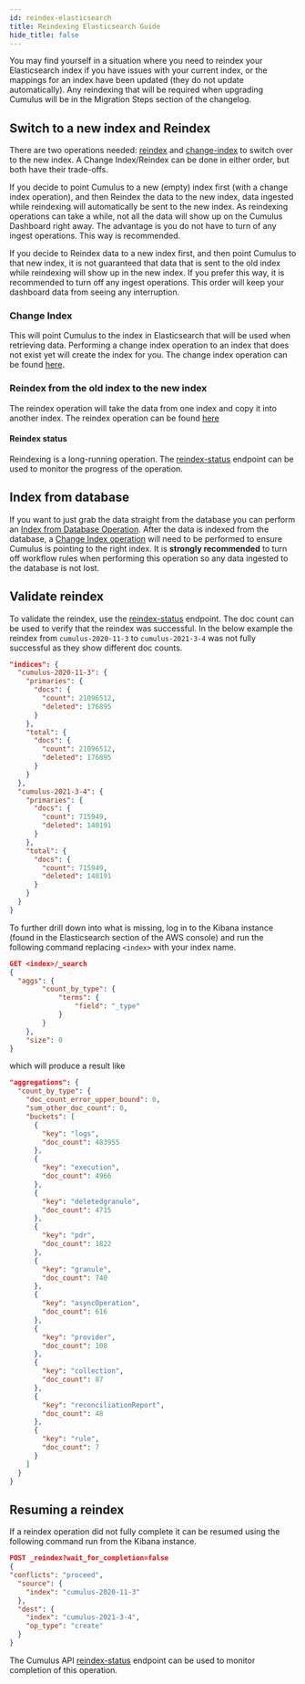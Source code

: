 ```yaml
---
id: reindex-elasticsearch
title: Reindexing Elasticsearch Guide
hide_title: false
---
```


You may find yourself in a situation where you need to reindex your Elasticsearch index if you have issues with your
current index, or the mappings for an index have been updated (they do not update automatically). Any reindexing that will be required when upgrading Cumulus will be in the Migration Steps section of the changelog.

## Switch to a new index and Reindex

There are two operations needed: [reindex](https://nasa.github.io/cumulus-api/#reindex) and [change-index](https://nasa.github.io/cumulus-api/#change-index) to switch over to the new index. A Change Index/Reindex can be done in either order, but both have their trade-offs.

If you decide to point Cumulus to a new (empty) index first (with a change index operation), and then Reindex the data to the new index, data ingested while reindexing will automatically be sent to the new index. As reindexing operations can take a while, not all the data will show up on the Cumulus Dashboard right away. The advantage is you do not have to turn of any ingest operations. This way is recommended.

If you decide to Reindex data to a new index first, and then point Cumulus to that new index, it is not guaranteed that data that is sent to the old index while reindexing will show up in the new index. If you prefer this way, it is recommended to turn off any ingest operations. This order will keep your dashboard data from seeing any interruption.

### Change Index

This will point Cumulus to the index in Elasticsearch that will be used when retrieving data. Performing a change index operation to an index that does not exist yet will create the index for you. The change index operation can be found [here](https://nasa.github.io/cumulus-api/#change-index).

### Reindex from the old index to the new index

The reindex operation will take the data from one index and copy it into another index. The reindex operation can be found [here](https://nasa.github.io/cumulus-api/#reindex)

#### Reindex status

Reindexing is a long-running operation. The [reindex-status](https://nasa.github.io/cumulus-api/#reindex-status) endpoint can be used to monitor the progress of the operation.

## Index from database

If you want to just grab the data straight from the database you can perform an [Index from Database Operation](https://nasa.github.io/cumulus-api/#index-from-database). After the data is indexed from the database, a  [Change Index operation](https://nasa.github.io/cumulus-api/#change-index) will need
to be performed to ensure Cumulus is pointing to the right index. It is **strongly recommended** to turn off
workflow rules when performing this operation so any data ingested to the database is not lost.

## Validate reindex

To validate the reindex, use the [reindex-status](https://nasa.github.io/cumulus-api/#reindex-status) endpoint. The doc count can be used to verify that the reindex was successful. In the below example the reindex from `cumulus-2020-11-3` to `cumulus-2021-3-4` was not fully successful as they show different doc counts.

```json
"indices": {
  "cumulus-2020-11-3": {
    "primaries": {
      "docs": {
        "count": 21096512,
        "deleted": 176895
      }
    },
    "total": {
      "docs": {
        "count": 21096512,
        "deleted": 176895
      }
    }
  },
  "cumulus-2021-3-4": {
    "primaries": {
      "docs": {
        "count": 715949,
        "deleted": 140191
      }
    },
    "total": {
      "docs": {
        "count": 715949,
        "deleted": 140191
      }
    }
  }
}
```

To further drill down into what is missing, log in to the Kibana instance (found in the Elasticsearch section of the AWS console) and run the following command replacing `<index>` with your index name.

```json
GET <index>/_search
{
  "aggs": {
        "count_by_type": {
            "terms": {
                "field": "_type"
            }
        }
    },
    "size": 0
}
```

which will produce a result like

```json
"aggregations": {
  "count_by_type": {
    "doc_count_error_upper_bound": 0,
    "sum_other_doc_count": 0,
    "buckets": [
      {
        "key": "logs",
        "doc_count": 483955
      },
      {
        "key": "execution",
        "doc_count": 4966
      },
      {
        "key": "deletedgranule",
        "doc_count": 4715
      },
      {
        "key": "pdr",
        "doc_count": 1822
      },
      {
        "key": "granule",
        "doc_count": 740
      },
      {
        "key": "asyncOperation",
        "doc_count": 616
      },
      {
        "key": "provider",
        "doc_count": 108
      },
      {
        "key": "collection",
        "doc_count": 87
      },
      {
        "key": "reconciliationReport",
        "doc_count": 48
      },
      {
        "key": "rule",
        "doc_count": 7
      }
    ]
  }
}
```

## Resuming a reindex

If a reindex operation did not fully complete it can be resumed using the following command run from the Kibana instance.

```json
POST _reindex?wait_for_completion=false
{
"conflicts": "proceed",
  "source": {
    "index": "cumulus-2020-11-3"
  },
  "dest": {
    "index": "cumulus-2021-3-4",
    "op_type": "create"
  }
}
```

The Cumulus API [reindex-status](https://nasa.github.io/cumulus-api/#reindex-status) endpoint can be used to monitor completion of this operation.
